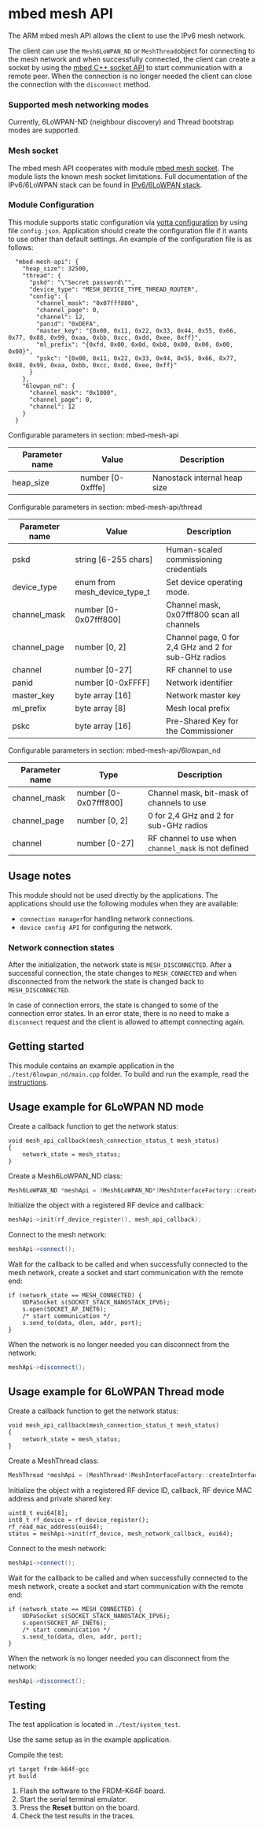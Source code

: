 # mbed mesh API
The ARM mbed mesh API allows the client to use the IPv6 mesh network.

The client can use the `Mesh6LoWPAN_ND` or `MeshThread`object for connecting to the 
mesh network and when successfully connected, the client can create a socket by 
using the [mbed C++ socket API](https://github.com/ARMmbed/sockets) to start 
communication with a remote peer. When the connection is no longer needed the client 
can close the connection with the `disconnect` method.

### Supported mesh networking modes
Currently, 6LoWPAN-ND (neighbour discovery) and Thread bootstrap modes are supported.

### Mesh socket
The mbed mesh API cooperates with module [mbed mesh socket](https://github.com/ARMmbed/sal-iface-6lowpan). 
The module lists the known mesh socket limitations. Full documentation of the IPv6/6LoWPAN 
stack can be found in [IPv6/6LoWPAN stack](https://github.com/ARMmbed/sal-stack-nanostack).

### Module Configuration

This module supports static configuration via [yotta configuration](#http://yottadocs.mbed.com/reference/config.html) by using file `config.json`. Application should create the configuration file if it wants to use other than default settings. An example of the configuration file is as follows:

```
  "mbed-mesh-api": {
    "heap_size": 32500,
    "thread": {
      "pskd": "\"Secret password\"",
      "device_type": "MESH_DEVICE_TYPE_THREAD_ROUTER",
      "config": {
        "channel_mask": "0x07fff800",
        "channel_page": 0,
        "channel": 12,
        "panid": "0xDEFA",
        "master_key": "{0x00, 0x11, 0x22, 0x33, 0x44, 0x55, 0x66, 0x77, 0x88, 0x99, 0xaa, 0xbb, 0xcc, 0xdd, 0xee, 0xff}",
        "ml_prefix": "{0xfd, 0x00, 0x0d, 0xb8, 0x00, 0x00, 0x00, 0x00}",    
        "pskc": "{0x00, 0x11, 0x22, 0x33, 0x44, 0x55, 0x66, 0x77, 0x88, 0x99, 0xaa, 0xbb, 0xcc, 0xdd, 0xee, 0xff}"
      }
    },
    "6lowpan_nd": {
      "channel_mask": "0x1000",
      "channel_page": 0,
      "channel": 12
    }
  }
```

Configurable parameters in section: mbed-mesh-api

| Parameter name  | Value         | Description |
| --------------- | ------------- | ----------- |
| heap_size       | number [0-0xfffe] | Nanostack internal heap size |

Configurable parameters in section: mbed-mesh-api/thread

| Parameter name  | Value         | Description |
| --------------- | ------------- | ----------- |
| pskd            | string [6-255 chars] | Human-scaled commissioning credentials |
| device_type     | enum from mesh_device_type_t | Set device operating mode. |
| channel_mask    | number [0-0x07fff800] | Channel mask, 0x07fff800 scan all channels |
| channel_page    | number [0, 2]| Channel page, 0 for 2,4 GHz and 2 for sub-GHz radios |
| channel         | number [0-27] | RF channel to use |
| panid           | number [0-0xFFFF] | Network identifier |
| master_key      | byte array [16]| Network master key|
| ml_prefix       | byte array [8] | Mesh local prefix |
| pskc            | byte array [16] | Pre-Shared Key for the Commissioner |

Configurable parameters in section: mbed-mesh-api/6lowpan_nd

| Parameter name  | Type     | Description |
| --------------- | ---------| ----------- |
| channel_mask    | number [0-0x07fff800] | Channel mask, bit-mask of channels to use |
| channel_page    | number [0, 2] | 0 for 2,4 GHz and 2 for sub-GHz radios |
| channel         | number [0-27] | RF channel to use when `channel_mask` is not defined |


## Usage notes
This module should not be used directly by the applications. The applications should 
use the following modules when they are available:

* `connection manager`for handling network connections.
* `device config API` for configuring the network.

### Network connection states
After the initialization, the network state is `MESH_DISCONNECTED`. After a successful connection, 
the state changes to `MESH_CONNECTED` and when disconnected from the network the 
state is changed back to `MESH_DISCONNECTED`.

In case of connection errors, the state is changed to some of the connection error 
states. In an error state, there is no need to make a `disconnect` request and the
client is allowed to attempt connecting again.

## Getting started
This module contains an example application in the `./test/6lowpan_nd/main.cpp` folder. 
To build and run the example, read the [instructions](https://github.com/ARMmbed/mbed-mesh-api/tree/master/test/6lowpan_nd).

## Usage example for 6LoWPAN ND mode

Create a callback function to get the network status:
```
void mesh_api_callback(mesh_connection_status_t mesh_status)
{
    network_state = mesh_status;
}
```
Create a Mesh6LoWPAN_ND class:
```C++
Mesh6LoWPAN_ND *meshApi = (Mesh6LoWPAN_ND*)MeshInterfaceFactory::createInterface(MESH_TYPE_6LOWPAN_ND);
```
Initialize the object with a registered RF device and callback:
```C++
meshApi->init(rf_device_register(), mesh_api_callback);
```
Connect to the mesh network:
```C++
meshApi->connect();
```
Wait for the callback to be called and when successfully connected to the mesh network, create a socket and 
start communication with the remote end:
```
if (network_state == MESH_CONNECTED) {
    UDPaSocket s(SOCKET_STACK_NANOSTACK_IPV6);
    s.open(SOCKET_AF_INET6);
	/* start communication */
	s.send_to(data, dlen, addr, port);
}

```
When the network is no longer needed you can disconnect from the network:
```C++
meshApi->disconnect();
```

## Usage example for 6LoWPAN Thread mode

Create a callback function to get the network status:
```
void mesh_api_callback(mesh_connection_status_t mesh_status)
{
    network_state = mesh_status;
}
```
Create a MeshThread class:
```C++
MeshThread *meshApi = (MeshThread*)MeshInterfaceFactory::createInterface(MESH_TYPE_THREAD);
```
Initialize the object with a registered RF device ID, callback, RF device MAC address and private shared key:
```
uint8_t eui64[8];
int8_t rf_device = rf_device_register();
rf_read_mac_address(eui64);
status = meshApi->init(rf_device, mesh_network_callback, eui64);
```
Connect to the mesh network:
```C++
meshApi->connect();
```
Wait for the callback to be called and when successfully connected to the mesh network, create a socket and 
start communication with the remote end:
```
if (network_state == MESH_CONNECTED) {
    UDPaSocket s(SOCKET_STACK_NANOSTACK_IPV6);
    s.open(SOCKET_AF_INET6);
	/* start communication */
	s.send_to(data, dlen, addr, port);
}

```
When the network is no longer needed you can disconnect from the network:
```C++
meshApi->disconnect();
```

## Testing
The test application is located in `./test/system_test`.

Use the same setup as in the example application. 

Compile the test:
```
yt target frdm-k64f-gcc
yt build
```
1. Flash the software to the FRDM-K64F board.
2. Start the serial terminal emulator.
3. Press the **Reset** button on the board.
4. Check the test results in the traces.

